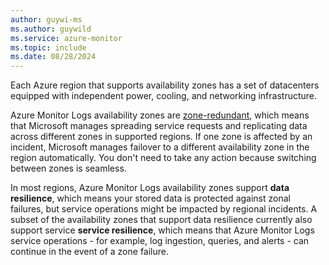 ```yaml
---
author: guywi-ms
ms.author: guywild
ms.service: azure-monitor
ms.topic: include
ms.date: 08/28/2024
---
```


Each Azure region that supports availability zones has a set of datacenters equipped with independent power, cooling, and networking infrastructure. 

Azure Monitor Logs availability zones are [zone-redundant](../../reliability/availability-zones-overview.md#zonal-and-zone-redundant-services), which means that Microsoft manages spreading service requests and replicating data across different zones in supported regions. If one zone is affected by an incident, Microsoft manages failover to a different availability zone in the region automatically. You don't need to take any action because switching between zones is seamless. 

In most regions, Azure Monitor Logs availability zones support **data resilience**, which means your stored data is protected against zonal failures, but service operations might be impacted by regional incidents. A subset of the availability zones that support data resilience currently also support service **service resilience**, which means that Azure Monitor Logs service operations - for example, log ingestion, queries, and alerts - can continue in the event of a zone failure. 